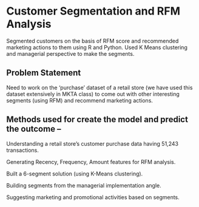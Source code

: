 
# Customer Segmentation and RFM Analysis

Segmented customers on the basis of RFM score and recommended marketing actions to them using R and Python.
Used K Means clustering and managerial perspective to make the segments.

## Problem Statement

Need to work on the ‘purchase’ dataset of a retail store (we have used this dataset extensively in MKTA class) to come out with other interesting segments (using RFM) and recommend marketing actions.


## Methods used for create the model and predict the outcome –

Understanding a retail store’s customer purchase data having 51,243 transactions.

Generating Recency, Frequency, Amount features for RFM analysis.

Built a 6-segment solution (using K-Means clustering).

Building segments from the managerial implementation angle.

Suggesting marketing and promotional activities based on segments.


